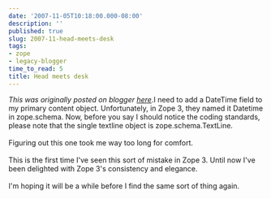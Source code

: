 ```yaml
---
date: '2007-11-05T10:18:00.000-08:00'
description: ''
published: true
slug: 2007-11-head-meets-desk
tags:
- zope
- legacy-blogger
time_to_read: 5
title: Head meets desk
---
```


*This was originally posted on blogger [here](https://pydanny.blogspot.com/2007/11/head-meets-desk.html)*.I need to add a DateTime field to my primary content object.   Unfortunately, in Zope 3, they named it Datetime in zope.schema.  Now, before you say I should notice the coding standards, please note that the single textline object is zope.schema.TextLine.<br /><br />Figuring out this one took me way too long for comfort.<br /><br />This is the first time I've seen this sort of mistake in Zope 3.  Until now I've been delighted with Zope 3's consistency and elegance. <br /><br />I'm hoping it will be a while before I find the same sort of thing again.
